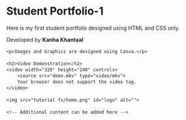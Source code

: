 <!DOCTYPE html>
<html lang="en">

<head>
    <meta charset="UTF-8">
    <meta name="viewport" content="width=device-width, initial-scale=1.0">
    <title>Student Portfolio-1</title>
    <style>
        /* Add your CSS styles here if needed */
    </style>
</head>

<body>
    <h1>Student Portfolio-1</h1>
    <p>Here is my first student portfolio designed using HTML and CSS only.</p>
    <p>Developed by <b>Kanha Khantaal</b></p>

    <p>Images and Graphics are designed using Canva.</p>

    <h2>Video Demonstration</h2>
    <video width="320" height="240" controls>
        <source src="demo.mkv" type="video/mkv">
        Your browser does not support the video tag.
    </video>

    <img src="tutorial fx/home.png" id="logo" alt="">

    <!-- Additional content can be added here -->

</body>

</html>

